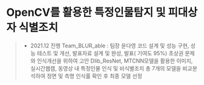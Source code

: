 # OpenCV를 활용한 특정인물탐지 및 피대상자 식별조치
>- 2021.12 진행
> Team_BLUR_able :  팀장 윤다영
> 코드 설계 및 성능 구현, 성능 테스트 및 개선, 발표자료 설계 및 완성, 발표( 기여도 95%)
> 초상권 문제와 인식개선을 위하여 고안
> Dlib_ResNet, MTCNN모델을 활용한 이미지, 실시간웹캠, 동영상 내 특정인물 인식 및 비식별조치
> 총 7개의 모델을 비교분석하여 정면 및 측명 인식률 확인 후 최종 모델 선정
